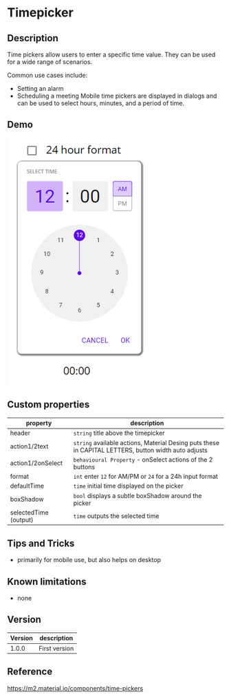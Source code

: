 # Timepicker

## Description

Time pickers allow users to enter a specific time value. They can be used for a wide range of scenarios.

Common use cases include:

* Setting an alarm
* Scheduling a meeting
Mobile time pickers are displayed in dialogs and can be used to select hours, minutes, and a period of time.

## Demo

![Timepicker](../assets/cmp_MD_timepicker.gif)

## Custom properties

| property | description |
| --- | --- |
| header | `string` title above the timepicker |
| action1/2text | `string` available actions, Material Desing puts these in CAPITAL LETTERS, button width auto adjusts |
| action1/2onSelect | `behavioural Property` - onSelect actions of the 2 buttons |
| format | `int` enter `12` for AM/PM or `24` for a 24h input format  |
| defaultTime | `time` initial time displayed on the picker  |
| boxShadow | `bool` displays a subtle boxShadow around the picker |
| selectedTime (output) | `time` outputs the selected time |

## Tips and Tricks

* primarily for mobile use, but also helps on desktop

## Known limitations

* none

## Version

| Version | description |
| --- | --- |
| 1.0.0 | First version |

## Reference

https://m2.material.io/components/time-pickers
